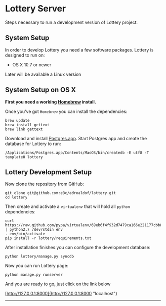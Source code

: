 # Lottery Server

Steps necessary to run a development version of Lottery project.

## System Setup

In order to develop Lottery you need a few software packages. Lottery is designed to run on:

* OS X 10.7 or newer

Later will be available a Linux version


## System Setup on **OS X**

**First you need a working [Homebrew](http://mxcl.github.com/homebrew/) install.**

Once you've got `Homebrew` you can install the dependencies:

    brew update
    brew install gettext
    brew link gettext

Download and install [Postgres.app](http://postgresapp.com/).
Start Postgres app and create the database for Lottery to run:

    /Applications/Postgres.app/Contents/MacOS/bin/createdb -E utf8 -T template0 lottery


## Lottery Development Setup

Now clone the repository from GitHub:

    git clone git@github.com:e3c/adroaldof/lottery.git
    cd lottery

Then create and activate a `virtualenv` that will hold all `python` dependencies:

    curl https://raw.github.com/pypa/virtualenv/69eb6f4f932d7479ca166e221177cbb8f13b7c84/virtualenv.py | python2.7 /dev/stdin env
    . env/bin/activate
    pip install -r lottery/requirements.txt

After installation finishes you can configure the development database:

    python lottery/manage.py syncdb

Now you can run Lottery page:

    python manage.py runserver

And you are ready to go, just click on the link below

[http://127.0.0.1:8000](http://127.0.0.1:8000 "localhost")

-----